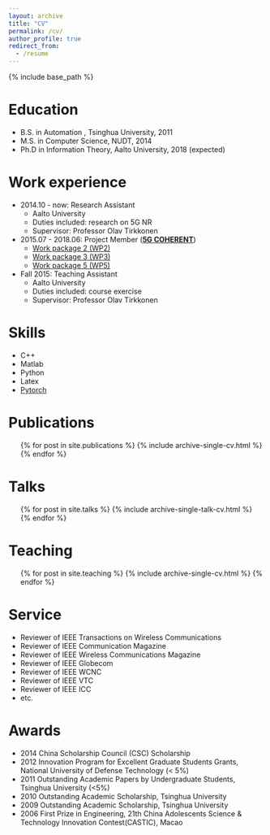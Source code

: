 ```yaml
---
layout: archive
title: "CV"
permalink: /cv/
author_profile: true
redirect_from:
  - /resume
---
```


{% include base_path %}

Education
======
* B.S. in Automation , Tsinghua University, 2011
* M.S. in Computer Science, NUDT, 2014
* Ph.D in Information Theory, Aalto University, 2018 (expected)

Work experience
======
* 2014.10 - now: Research Assistant
  * Aalto University
  * Duties included: research on 5G NR
  * Supervisor: Professor Olav Tirkkonen
* 2015.07 - 2018.06: Project Member ([<b>5G COHERENT</b>](http://www.ict-coherent.eu/))
  * [Work package 2 (WP2)](http://www.ict-coherent.eu/coherent/wp-content/uploads/2016/10/COHERENT_D2_2_PU_v1.0.pdf) 
  * [Work package 3 (WP3)](http://www.ict-coherent.eu/coherent/wp-content/uploads/2018/03/COHERENT_D3.2_V1.0.pdf)
  * [Work package 5 (WP5)](http://www.ict-coherent.eu/coherent/wp-content/uploads/2018/03/COHERENT_D5.2_v1.0.pdf)
* Fall 2015: Teaching Assistant
  * Aalto University
  * Duties included: course exercise 
  * Supervisor: Professor Olav Tirkkonen


Skills
======
* C++
* Matlab
* Python
* Latex
* [Pytorch](https://pytorch.org/)

Publications
======
  <ul>{% for post in site.publications %}
    {% include archive-single-cv.html %}
  {% endfor %}</ul>
  
Talks
======
  <ul>{% for post in site.talks %}
    {% include archive-single-talk-cv.html %}
  {% endfor %}</ul>
  
Teaching
======
  <ul>{% for post in site.teaching %}
    {% include archive-single-cv.html %}
  {% endfor %}</ul>
  
Service 
======
* Reviewer of IEEE Transactions on Wireless Communications
* Reviewer of IEEE Communication Magazine
* Reviewer of IEEE Wireless Communications Magazine
* Reviewer of IEEE Globecom
* Reviewer of IEEE WCNC
* Reviewer of IEEE VTC
* Reviewer of IEEE ICC
* etc.

Awards
======
* 2014 China Scholarship Council (CSC) Scholarship
* 2012 Innovation Program for Excellent Graduate Students Grants, National University of Defense Technology (< 5%)
* 2011 Outstanding Academic Papers by Undergraduate Students, Tsinghua University (<5%)
* 2010 Outstanding Academic Scholarship, Tsinghua University
* 2009 Outstanding Academic Scholarship, Tsinghua University
* 2006 First Prize in Engineering, 21th China Adolescents Science & Technology Innovation Contest(CASTIC), Macao